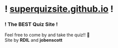 # ! [superquizsite.github.io](https://superquizsite.github.io) !
### ! The BEST Quiz Site !  
Feel free to come by and take the quiz!! :eagle:  
Site by **RDIL** and **jobenscott**  
